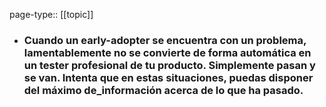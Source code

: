 page-type:: [[topic]]
- ### Cuando un early-adopter se encuentra con un problema, lamentablemente no se convierte de forma automática en un tester profesional de tu producto. Simplemente pasan y se van. Intenta que en estas situaciones, puedas disponer del máximo de_información acerca de lo que ha pasado.



